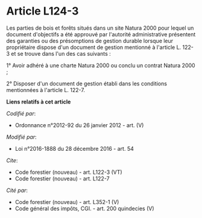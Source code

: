 # Article L124-3

Les parties de bois et forêts situés dans un site Natura 2000 pour lequel un document d'objectifs a été approuvé par
l'autorité administrative présentent des garanties ou des présomptions de gestion durable lorsque leur propriétaire dispose
d'un document de gestion mentionné à l'article L. 122-3 et se trouve dans l'un des cas suivants : 

1° Avoir adhéré à une charte Natura 2000 ou conclu un contrat Natura 2000 ; 

2° Disposer d'un document de gestion établi dans les conditions mentionnées à l'article L. 122-7.

**Liens relatifs à cet article**

_Codifié par_:

  - Ordonnance n°2012-92 du 26 janvier 2012 - art. (V)

_Modifié par_:

  - Loi n°2016-1888 du 28 décembre 2016 - art. 54

_Cite_:

  - Code forestier (nouveau) - art. L122-3 (VT)
  - Code forestier (nouveau) - art. L122-7

_Cité par_:

  - Code forestier (nouveau) - art. L352-1 (V)
  - Code général des impôts, CGI. - art. 200 quindecies (V)
